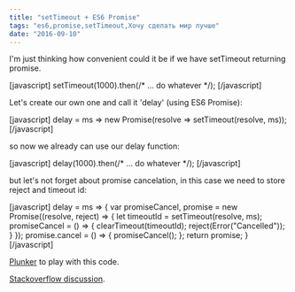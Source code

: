 ```yaml
---
title: "setTimeout + ES6 Promise"
tags: "es6,promise,setTimeout,Хочу сделать мир лучше"
date: "2016-09-10"
---
```


I'm just thinking how convenient could it be if we have setTimeout returning promise.

\[javascript\] setTimeout(1000).then(/\* ... do whatever \*/); \[/javascript\]

Let's create our own one and call it 'delay' (using ES6 Promise):

\[javascript\] delay = ms => new Promise(resolve => setTimeout(resolve, ms)); \[/javascript\]

so now we already can use our delay function:

\[javascript\] delay(1000).then(/\* ... do whatever \*/); \[/javascript\]

but let's not forget about promise cancelation, in this case we need to store reject and timeout id:

\[javascript\] delay = ms => { var promiseCancel, promise = new Promise((resolve, reject) => { let timeoutId = setTimeout(resolve, ms); promiseCancel = () => { clearTimeout(timeoutId); reject(Error("Cancelled")); } }); promise.cancel = () => { promiseCancel(); }; return promise; } \[/javascript\]

[Plunker](https://plnkr.co/edit/TeqWpQmj6QD6KlajEc5Z?p=preview) to play with this code.

[Stackoverflow discussion](http://stackoverflow.com/a/34255423/274500).
